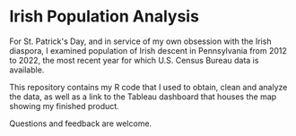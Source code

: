 # Irish Population Analysis

For St. Patrick's Day, and in service of my own obsession with the Irish diaspora, I examined population of Irish descent in Pennsylvania from 2012 to 2022, the most recent year for which U.S. Census Bureau data is available. 

This repository contains my R code that I used to obtain, clean and analyze the data, as well as a link to the Tableau dashboard that houses the map showing my finished product. 

Questions and feedback are welcome. 
